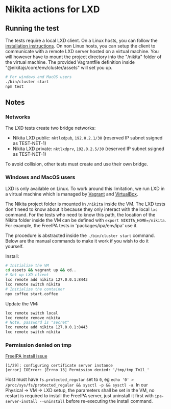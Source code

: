 
# Nikita actions for LXD

## Running the test

The tests require a local LXD client. On a Linux hosts, you can follow the [installation instructions](https://linuxcontainers.org/lxd/getting-started-cli/). On non Linux hosts, you can setup the client to communicate with a remote LXD server hosted on a virtual machine. You will however have to mount the project directory into the "/nikita" folder of the virtual machine. The provided Vagrantfile definition inside "@nikitajs/core/env/cluster/assets" will set you up.

```bash
# For windows and MacOS users
./bin/cluster start
npm test
```

## Notes

### Networks

The LXD tests create two bridge networks:

* Nikita LXD public: `nktlxdpub`, `192.0.2.1/30` (reserved IP subnet ssigned as TEST-NET-1)
* Nikita LXD private: `nktlxdprv`, `192.0.2.5/30` (reserved IP subnet ssigned as TEST-NET-1)

To avoid collision, other tests must create and use their own bridge.

### Windows and MacOS users

LXD is only available on Linux. To work around this limitation, we run LXD in a virtual machine which is managed by [Vagrant](https://www.vagrantup.com/) and [VirtualBox](https://www.virtualbox.org/).

The Nikita project folder is mounted in `/nikita` inside the VM. The LXD tests don't need to know about it because they only interact with the local `lxc` command. For the tests who need to know this path, the location of the Nikita folder inside the VM can be defined with `export NIKITA_HOME=/nikita`. For example, the FreeIPA tests in 'packages/ipa/env/ipa' use it.

The procedure is abstracted inside the `./bin/cluster start` command. Below are the manual commands to make it work if you wish to do it yourself.

Install:

```bash
# Initialize the VM
cd assets && vagrant up && cd..
# Set up LXD client
lxc remote add nikita 127.0.0.1:8443
lxc remote switch nikita
# Initialize the container
npx coffee start.coffee
```

Update the VM:

```bash
lxc remote switch local
lxc remote remove nikita
# Note, password is "secret"
lxc remote add nikita 127.0.0.1:8443
lxc remote switch nikita
```


### Permission denied on tmp

[FreeIPA install issue](https://bugzilla.redhat.com/show_bug.cgi?id=1678793)

```
[1/29]: configuring certificate server instance
[error] IOError: [Errno 13] Permission denied: '/tmp/tmp_Tm1l_'
```

Host must have `fs.protected_regular` set to `0`, eg `echo '0' > /proc/sys/fs/protected_regular && sysctl -p && sysctl -a`. In our Physical -> VM -> LXD setup, the parameters shall be set in the VM, no restart is required to install the FreeIPA server, just uninstall it first with `ipa-server-install --uninstall` before re-executing the install command.

